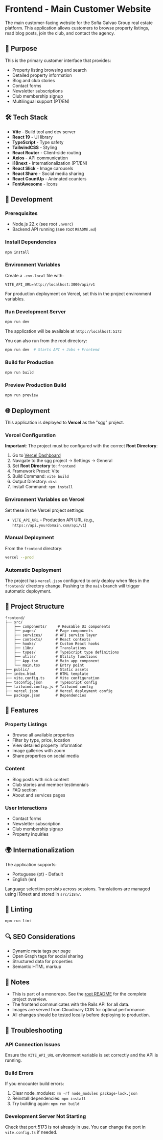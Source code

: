 # Frontend - Main Customer Website

The main customer-facing website for the Sofia Galvao Group real estate platform. This application allows customers to browse property listings, read blog posts, join the club, and contact the agency.

## 🎯 Purpose

This is the primary customer interface that provides:
- Property listing browsing and search
- Detailed property information
- Blog and club stories
- Contact forms
- Newsletter subscriptions
- Club membership signup
- Multilingual support (PT/EN)

## 🛠️ Tech Stack

- **Vite** - Build tool and dev server
- **React 19** - UI library
- **TypeScript** - Type safety
- **TailwindCSS** - Styling
- **React Router** - Client-side routing
- **Axios** - API communication
- **i18next** - Internationalization (PT/EN)
- **React Slick** - Image carousels
- **React Share** - Social media sharing
- **React CountUp** - Animated counters
- **FontAwesome** - Icons

## 🚀 Development

### Prerequisites
- Node.js 22.x (see root `.nvmrc`)
- Backend API running (see root `README.md`)

### Install Dependencies
```bash
npm install
```

### Environment Variables
Create a `.env.local` file with:
```env
VITE_API_URL=http://localhost:3000/api/v1
```

For production deployment on Vercel, set this in the project environment variables.

### Run Development Server
```bash
npm run dev
```

The application will be available at `http://localhost:5173`

You can also run from the root directory:
```bash
npm run dev  # Starts API + Jobs + Frontend
```

### Build for Production
```bash
npm run build
```

### Preview Production Build
```bash
npm run preview
```

## 🌐 Deployment

This application is deployed to **Vercel** as the "sgg" project.

### Vercel Configuration

**Important**: The project must be configured with the correct **Root Directory**:

1. Go to [Vercel Dashboard](https://vercel.com/dashboard)
2. Navigate to the sgg project → Settings → General
3. Set **Root Directory** to: `frontend`
4. Framework Preset: Vite
5. Build Command: `vite build`
6. Output Directory: `dist`
7. Install Command: `npm install`

### Environment Variables on Vercel
Set these in the Vercel project settings:
- `VITE_API_URL` - Production API URL (e.g., `https://api.yourdomain.com/api/v1`)

### Manual Deployment
From the `frontend` directory:
```bash
vercel --prod
```

### Automatic Deployment
The project has `vercel.json` configured to only deploy when files in the `frontend/` directory change. Pushing to the `main` branch will trigger automatic deployment.

## 📁 Project Structure

```
frontend/
├── src/
│   ├── components/     # Reusable UI components
│   ├── pages/         # Page components
│   ├── services/      # API service layer
│   ├── contexts/      # React contexts
│   ├── hooks/         # Custom React hooks
│   ├── i18n/          # Translations
│   ├── types/         # TypeScript type definitions
│   ├── utils/         # Utility functions
│   ├── App.tsx        # Main app component
│   └── main.tsx       # Entry point
├── public/            # Static assets
├── index.html         # HTML template
├── vite.config.ts     # Vite configuration
├── tsconfig.json      # TypeScript config
├── tailwind.config.js # Tailwind config
├── vercel.json        # Vercel deployment config
└── package.json       # Dependencies
```

## 🎨 Features

### Property Listings
- Browse all available properties
- Filter by type, price, location
- View detailed property information
- Image galleries with zoom
- Share properties on social media

### Content
- Blog posts with rich content
- Club stories and member testimonials
- FAQ section
- About and services pages

### User Interactions
- Contact forms
- Newsletter subscription
- Club membership signup
- Property inquiries

## 🌍 Internationalization

The application supports:
- Portuguese (pt) - Default
- English (en)

Language selection persists across sessions. Translations are managed using i18next and stored in `src/i18n/`.

## 🧪 Linting

```bash
npm run lint
```

## 🔍 SEO Considerations

- Dynamic meta tags per page
- Open Graph tags for social sharing
- Structured data for properties
- Semantic HTML markup

## 📝 Notes

- This is part of a monorepo. See the [root README](../README.md) for the complete project overview.
- The frontend communicates with the Rails API for all data.
- Images are served from Cloudinary CDN for optimal performance.
- All changes should be tested locally before deploying to production.

## 🐛 Troubleshooting

### API Connection Issues
Ensure the `VITE_API_URL` environment variable is set correctly and the API is running.

### Build Errors
If you encounter build errors:
1. Clear node_modules: `rm -rf node_modules package-lock.json`
2. Reinstall dependencies: `npm install`
3. Try building again: `npm run build`

### Development Server Not Starting
Check that port 5173 is not already in use. You can change the port in `vite.config.ts` if needed.
